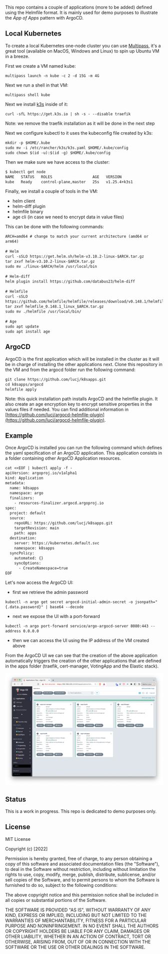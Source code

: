 This repo contains a couple of applications (more to be added) defined using the Helmfile format. It is mainly used for demo purposes to illustrate the *App of Apps* pattern with ArgoCD.

## Local Kubernetes

To create a local Kubernetes one-node cluster you can use [Multipass](https://multipass.run), it's a great tool (available on MacOS, Windows and Linux) to spin up Ubuntu VM in a breeze. 

First we create a VM named kube:

```
multipass launch -n kube -c 2 -d 15G -m 4G
```

Next we run a shell in that VM:

```
multipass shell kube
```

Next we install [k3s](https://k3s.io) inside of it:

```
curl -sfL https://get.k3s.io | sh -s - --disable traefik
```

Note: we remove the traefik installation as it will be done in the next step

Next we configure kubectl to it uses the kubeconfig file created by k3s:

```
mkdir -p $HOME/.kube
sudo mv -i /etc/rancher/k3s/k3s.yaml $HOME/.kube/config
sudo chown $(id -u):$(id -g) $HOME/.kube/config
```

Then we make sure we have access to the cluster:

```
$ kubectl get node
NAME   STATUS   ROLES                  AGE   VERSION
kube   Ready    control-plane,master   25s   v1.25.4+k3s1
```

Finally, we install a couple of tools in the VM:
- helm client
- helm-diff plugin
- helmfile binary
- age cli (in case we need to encrypt data in value files)

This can be done with the following commands:

```
ARCH=amd64 # change to match your current architecture (amd64 or arm64)

# Helm
curl -sSLO https://get.helm.sh/helm-v3.10.2-linux-$ARCH.tar.gz
tar zxvf helm-v3.10.2-linux-$ARCH.tar.gz
sudo mv ./linux-$ARCH/helm /usr/local/bin

# Helm-diff
helm plugin install https://github.com/databus23/helm-diff

# Helmfile
curl -sSLO https://github.com/helmfile/helmfile/releases/download/v0.148.1/helmfile_0.148.1_linux_$ARCH.tar.gz
tar zxvf helmfile_0.148.1_linux_$ARCH.tar.gz
sudo mv ./helmfile /usr/local/bin/

# Age
sudo apt update
sudo apt install age
```

## ArgoCD

ArgoCD is the first application which will be installed in the cluster as it will be in charge of installing the other applications next. Clone this repository in the VM and from the argocd folder run the following command:

```
git clone https://github.com/lucj/k8sapps.git
cd k8sapps/argocd
helmfile apply
```

Note: this quick installation path installs ArgoCD and the helmfile plugin. It also create an age encryption key to encrypt sensitive properties in the values files if needed. You can find additional information in [https://github.com/lucj/argocd-helmfile-plugin](https://github.com/lucj/argocd-helmfile-plugin).

## Example

Once ArgoCD is installed you can run the following command which defines the yaml specification of an ArgoCD application. This application consists in a folder containing other ArgoCD Application resources.

```
cat <<EOF | kubectl apply -f -
apiVersion: argoproj.io/v1alpha1
kind: Application
metadata:
  name: k8sapps
  namespace: argo
  finalizers:
    - resources-finalizer.argocd.argoproj.io
spec:
  project: default
  source:
    repoURL: https://github.com/lucj/k8sapps.git
    targetRevision: main
    path: apps
  destination:
    server: https://kubernetes.default.svc
    namespace: k8sapps
  syncPolicy:
    automated: {}
    syncOptions:
      - CreateNamespace=true
EOF
```

Let's now access the ArgoCD UI:

- first we retrieve the admin password

```
kubectl -n argo get secret argocd-initial-admin-secret -o jsonpath="{.data.password}" | base64 --decode
```

- next we expose the UI with a port-forward

```
kubectl -n argo port-forward service/argo-argocd-server 8080:443 --address 0.0.0.0
```

- then we can access the UI using the IP address of the VM created above

From the ArgoCD UI we can see that the creation of the above application automatically triggers the creation of the other applications that are defined in the apps folder (traefik, cert-manager, VotingApp and the Elastic stack).

![ArgoCD](./images/argocd.png)

## Status

This is a work in progress. This repo is dedicated to demo purposes only.

## License

MIT License

Copyright (c) [2022]

Permission is hereby granted, free of charge, to any person obtaining a copy
of this software and associated documentation files (the "Software"), to deal
in the Software without restriction, including without limitation the rights
to use, copy, modify, merge, publish, distribute, sublicense, and/or sell
copies of the Software, and to permit persons to whom the Software is
furnished to do so, subject to the following conditions:

The above copyright notice and this permission notice shall be included in all
copies or substantial portions of the Software.

THE SOFTWARE IS PROVIDED "AS IS", WITHOUT WARRANTY OF ANY KIND, EXPRESS OR
IMPLIED, INCLUDING BUT NOT LIMITED TO THE WARRANTIES OF MERCHANTABILITY,
FITNESS FOR A PARTICULAR PURPOSE AND NONINFRINGEMENT. IN NO EVENT SHALL THE
AUTHORS OR COPYRIGHT HOLDERS BE LIABLE FOR ANY CLAIM, DAMAGES OR OTHER
LIABILITY, WHETHER IN AN ACTION OF CONTRACT, TORT OR OTHERWISE, ARISING FROM,
OUT OF OR IN CONNECTION WITH THE SOFTWARE OR THE USE OR OTHER DEALINGS IN THE
SOFTWARE.
